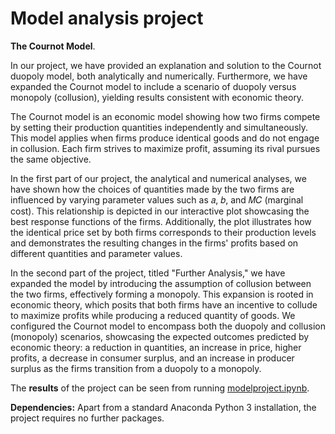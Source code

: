 # Model analysis project

**The Cournot Model**.

In our project, we have provided an explanation and solution to the Cournot duopoly model, both analytically and numerically. Furthermore, we have expanded the Cournot model to include a scenario of duopoly versus monopoly (collusion), yielding results consistent with economic theory.

The Cournot model is an economic model showing how two firms compete by setting their production quantities independently and simultaneously. This model applies when firms produce identical goods and do not engage in collusion. Each firm strives to maximize profit, assuming its rival pursues the same objective.

In the first part of our project, the analytical and numerical analyses, we have shown how the choices of quantities made by the two firms are influenced by varying parameter values such as 𝑎, 𝑏, and 𝑀𝐶 (marginal cost). This relationship is depicted in our interactive plot showcasing the best response functions of the firms. Additionally, the plot illustrates how the identical price set by both firms corresponds to their production levels and demonstrates the resulting changes in the firms' profits based on different quantities and parameter values.

In the second part of the project, titled "Further Analysis," we have expanded the model by introducing the assumption of collusion between the two firms, effectively forming a monopoly. This expansion is rooted in economic theory, which posits that both firms have an incentive to collude to maximize profits while producing a reduced quantity of goods. We configured the Cournot model to encompass both the duopoly and collusion (monopoly) scenarios, showcasing the expected outcomes predicted by economic theory: a reduction in quantities, an increase in price, higher profits, a decrease in consumer surplus, and an increase in producer surplus as the firms transition from a duopoly to a monopoly.


The **results** of the project can be seen from running [modelproject.ipynb](modelproject.ipynb).

**Dependencies:** Apart from a standard Anaconda Python 3 installation, the project requires no further packages.